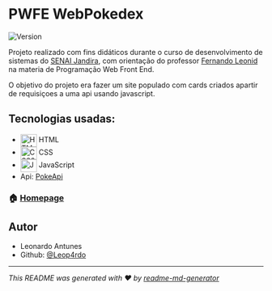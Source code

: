 # PWFE WebPokedex 
![Version](https://img.shields.io/badge/version-1.0-blue.svg?cacheSeconds=2592000)

Projeto realizado com fins didáticos durante o curso de desenvolvimento de sistemas do 
<a href="https://jandira.sp.senai.br/">SENAI Jandira</a>, com orientação do professor 
<a href="https://github.com/fernandoleonid">Fernando Leonid</a> na materia de Programação Web Front End.

O objetivo do projeto era fazer um site populado com cards criados apartir de requisiçoes a uma api
usando javascript.

## Tecnologias usadas:
- <img align="center" alt="HTML-5" height="25" width="32" src="https://cdn.jsdelivr.net/gh/devicons/devicon/icons/html5/html5-original-wordmark.svg"> HTML
- <img align="center" alt="CSS3" height="25" width="32" src="https://cdn.jsdelivr.net/gh/devicons/devicon/icons/css3/css3-original-wordmark.svg"> CSS
- <img align="center" alt="JavaScript" height="25" width="32" src="https://cdn.jsdelivr.net/gh/devicons/devicon/icons/javascript/javascript-original.svg"> JavaScript
- Api: <a href="https://pokeapi.co/">PokeApi</a>


### 🏠 [Homepage](https://leop4rdo.github.io/pwfe_webpokedex/)

## Autor

- Leonardo Antunes
- Github: [@Leop4rdo](https://github.com/Leop4rdo)

***
_This README was generated with ❤️ by [readme-md-generator](https://github.com/kefranabg/readme-md-generator)_
